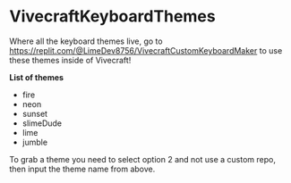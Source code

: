 # VivecraftKeyboardThemes
Where all the keyboard themes live, go to https://replit.com/@LimeDev8756/VivecraftCustomKeyboardMaker to use these themes inside of Vivecraft!

**List of themes**
- fire
- neon
- sunset
- slimeDude
- lime
- jumble

To grab a theme you need to select option 2 and not use a custom repo, then input the theme name from above.
